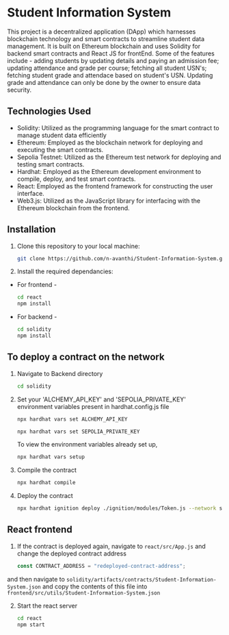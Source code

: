 # Student Information System

This project is a decentralized application (DApp) which harnesses blockchain technology and smart contracts to streamline student data management. It is built on Ethereum blockchain and uses Solidity for backend smart contracts and React JS for frontEnd. Some of the features include - adding students by updating details and paying an admission fee; updating attendance and grade per course; fetching all student USN's; fetching student grade and attendace based on student's USN. Updating grade and attendance can only be done by the owner to ensure data security.  

## Technologies Used

- Solidity: Utilized as the programming language for the smart contract to manage student data efficiently
- Ethereum: Employed as the blockchain network for deploying and executing the smart contracts.
- Sepolia Testnet: Utilized as the Ethereum test network for deploying and testing smart contracts.
- Hardhat: Employed as the Ethereum development environment to compile, deploy, and test smart contracts.
- React:  Employed as the frontend framework for constructing the user interface.
- Web3.js: Utilized as the JavaScript library for interfacing with the Ethereum blockchain from the frontend.

## Installation

1. Clone this repository to your local machine:
   
   ```bash
   git clone https://github.com/n-avanthi/Student-Information-System.git
   ```
   
2. Install the required dependancies:
- For frontend -
    ``` bash
    cd react
    npm install
    ```
- For backend -
    ``` bash
    cd solidity
    npm install
    ```

## To deploy a contract on the network

1. Navigate to Backend directory
    ``` bash
    cd solidity
    ```

2. Set your 'ALCHEMY_API_KEY' and 'SEPOLIA_PRIVATE_KEY' environment variables present in hardhat.config.js file
     ``` bash
    npx hardhat vars set ALCHEMY_API_KEY
    ```
    ``` bash
    npx hardhat vars set SEPOLIA_PRIVATE_KEY
    ```
    To view the environment variables already set up,
    ``` bash
    npx hardhat vars setup
    ```

4. Compile the contract
    ```bash
    npx hardhat compile
    ```

5. Deploy the contract 
    ```bash
    npx hardhat ignition deploy ./ignition/modules/Token.js --network sepolia
    ```

## React frontend

1. If the contract is deployed again, navigate to `react/src/App.js` and change the deployed contract address
    ```javascript
    const CONTRACT_ADDRESS = "redeployed-contract-address";
    ```
 and then navigate to `solidity/artifacts/contracts/Student-Information-System.json` and copy the contents of this file into `frontend/src/utils/Student-Information-System.json`

2. Start the react server
    ```bash
    cd react
    npm start
    ```
